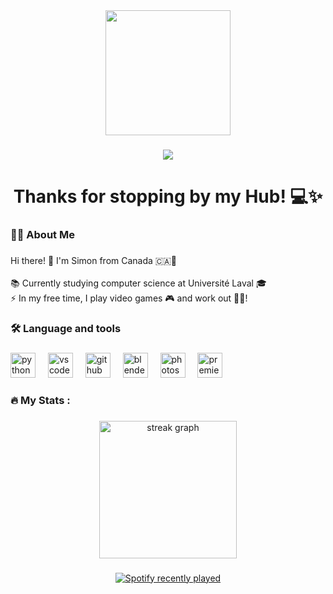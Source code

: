 <div align="center">
  <img height="200" src="https://i.ibb.co/YXyF0pC/Sans-titre-2.png"  />
</div>

###

<div align="center">
  <img src="https://visitor-badge.laobi.icu/badge?page_id=SimGoCode.SimGoCode&"  />
</div>

###

<h1 align="center">Thanks for stopping by my Hub! 💻✨</h1>

###

<h3 align="left">👩‍💻  About Me</h3>

###

<p align="left">Hi there! 👋 I'm Simon from Canada 🇨🇦🍁<br><br>📚 Currently studying computer science at Université Laval 🎓<br>⚡ In my free time, I play video games 🎮 and work out 🏋️‍♂️!</p>

###

<h3 align="left">🛠 Language and tools</h3>

###

<div align="left">
  <img src="https://cdn.jsdelivr.net/gh/devicons/devicon/icons/python/python-original.svg" height="40" alt="python logo"  />
  <img width="12" />
  <img src="https://cdn.jsdelivr.net/gh/devicons/devicon/icons/vscode/vscode-original.svg" height="40" alt="vscode logo"  />
  <img width="12" />
  <img src="https://cdn.jsdelivr.net/gh/devicons/devicon/icons/github/github-original.svg" height="40" alt="github logo"  />
  <img width="12" />
  <img src="https://cdn.jsdelivr.net/gh/devicons/devicon/icons/blender/blender-original.svg" height="40" alt="blender logo"  />
  <img width="12" />
  <img src="https://cdn.jsdelivr.net/gh/devicons/devicon/icons/photoshop/photoshop-plain.svg" height="40" alt="photoshop logo"  />
  <img width="12" />
  <img src="https://cdn.jsdelivr.net/gh/devicons/devicon/icons/premierepro/premierepro-plain.svg" height="40" alt="premierepro logo"  />
</div>

###

<h3 align="left">🔥   My Stats :</h3>

###

<div align="center">
  <img src="https://streak-stats.demolab.com?user=SimGoCode&locale=en&mode=daily&theme=dark&hide_border=false&border_radius=5&order=3" height="220" alt="streak graph"  />
</div>

###

<div align="center">
  <a href="https://open.spotify.com/user/22xhpx66pucxcbddcj3ufyxsy">
    <img src="https://spotify-recently-played-readme.vercel.app/api?user=22xhpx66pucxcbddcj3ufyxsy&count=3&unique=false" alt="Spotify recently played"  />
  </a>
</div>

###

